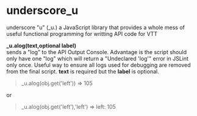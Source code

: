 # underscore_u
underscore "u" (_u.) a JavaScript library that provides a whole mess of useful functional programming for writting API code for VTT

**_u.alog(text,optional label)**<br>
sends a "log" to the API Output Console. Advantage is the script should only have one "log" which will return a "Undeclared 'log'" error in JSLint only once. Useful way to ensure all logs used for debugging are removed from the final script. **text** is required but the **label** is optional.
> _u.alog(obj.get('left'))
>=> 105

or

> _u.alog(obj.get('left'),'left')
>=> left: 105
